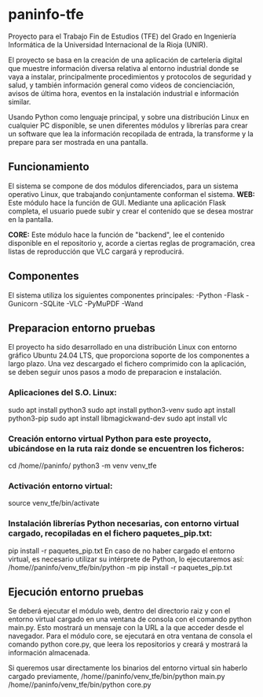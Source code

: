 # paninfo-tfe

Proyecto para el Trabajo Fin de Estudios (TFE)  del Grado en Ingeniería Informática de la Universidad Internacional de la Rioja (UNIR).

El proyecto se basa en la creación de una aplicación de cartelería digital que muestre información diversa relativa al entorno industrial donde se vaya a instalar, principalmente procedimientos y protocolos de seguridad y salud, y también información general como videos de concienciación, avisos de última hora, eventos en la instalación industrial e información similar.

Usando Python como lenguaje principal, y sobre una distribución Linux en cualquier PC disponible, se unen diferentes módulos y librerías para crear un software que lea la información recopilada de entrada, la transforme y la prepare para ser mostrada en una pantalla.



## Funcionamiento
El sistema se compone de dos módulos diferenciados, para un sistema operativo Linux, que trabajando conjuntamente conforman el sistema.
**WEB:** Este módulo hace la función de GUI. Mediante una aplicación Flask completa, el usuario puede subir y crear el contenido que se desea mostrar en la pantalla.

**CORE:** Este módulo hace la función de "backend", lee el contenido disponible en el repositorio y, acorde a ciertas reglas de programación, crea listas de reproducción que VLC cargará y reproducirá.


## Componentes
El sistema utiliza los siguientes componentes principales:
-Python
-Flask
-Gunicorn
-SQLite
-VLC
-PyMuPDF
-Wand



## Preparacion entorno pruebas
El proyecto ha sido desarrollado en una distribución Linux con entorno gráfico Ubuntu 24.04 LTS, que proporciona soporte de los componentes a largo plazo.
Una vez descargado el fichero comprimido con la aplicación, se deben seguir unos pasos a modo de preparacion e instalación.

### Aplicaciones del S.O. Linux:
sudo apt install python3
sudo apt install python3-venv
sudo apt install python3-pip
sudo apt install libmagickwand-dev
sudo apt install vlc

### Creación entorno virtual Python para este proyecto, ubicándose en la ruta raiz donde se encuentren los ficheros:
cd /home/<usuario>/paninfo/
python3 -m venv venv_tfe

### Activación entorno virtual:
source venv_tfe/bin/activate

### Instalación librerías Python necesarias, con entorno virtual cargado, recopiladas en el fichero paquetes_pip.txt:
pip install -r paquetes_pip.txt
En caso de no haber cargado el entorno virtual, es necesario utilizar su intérprete de Python, lo ejecutaremos así:
/home/<usuario>/paninfo/venv_tfe/bin/python -m pip install -r paquetes_pip.txt


## Ejecución entorno pruebas
Se deberá ejecutar el módulo web, dentro del directorio raiz y con el entorno virtual cargado en una ventana de consola con
el comando python main.py. Esto mostrará un mensaje con la URL a la que acceder desde el navegador.
Para el módulo core, se ejecutará en otra ventana de consola el comando python core.py, que leera los repositorios 
y creará y mostrará la información almacenada.

Si queremos usar directamente los binarios del entorno virtual sin haberlo cargado previamente,
/home/<usuario>/paninfo/venv_tfe/bin/python main.py
/home/<usuario>/paninfo/venv_tfe/bin/python core.py